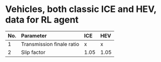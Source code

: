 # Vehicles, both classic ICE and HEV, data for RL agent

|No. | Parameter                 | ICE | HEV |
|:---|:--------------------------|:----|:----|
|1   |Transmission finale ratio |x   |x   |
|2   |Slip factor|1.05 |1.05|      
